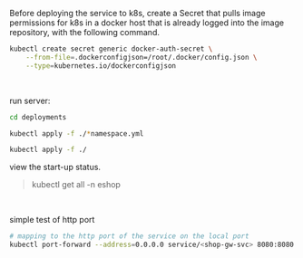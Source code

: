 Before deploying the service to k8s, create a Secret that pulls image permissions for k8s in a docker host that is already logged into the image repository, with the following command.

```bash
kubectl create secret generic docker-auth-secret \
    --from-file=.dockerconfigjson=/root/.docker/config.json \
    --type=kubernetes.io/dockerconfigjson
```

<br>

run server:

```bash
cd deployments

kubectl apply -f ./*namespace.yml

kubectl apply -f ./
```

view the start-up status.

> kubectl get all -n eshop

<br>

simple test of http port

```bash
# mapping to the http port of the service on the local port
kubectl port-forward --address=0.0.0.0 service/<shop-gw-svc> 8080:8080 -n <eshop>
```
